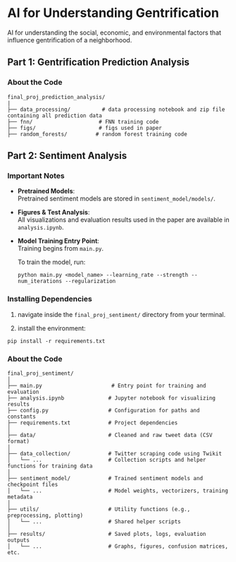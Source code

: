 # AI for Understanding Gentrification
AI for understanding the social, economic, and environmental factors that influence gentrification of a neighborhood.

## Part 1: Gentrification Prediction Analysis 
### About the Code 

```
final_proj_prediction_analysis/
|
├── data_processing/          # data processing notebook and zip file containing all prediction data
├── fnn/                     # FNN training code
├── figs/                    # figs used in paper
├── random_forests/         # random forest training code
```
## Part 2: Sentiment Analysis 

### Important Notes

- **Pretrained Models**:  
  Pretrained sentiment models are stored in `sentiment_model/models/`.

- **Figures & Test Analysis**:  
  All visualizations and evaluation results used in the paper are available in `analysis.ipynb`.

- **Model Training Entry Point**:  
  Training begins from `main.py`.

  To train the model, run:
  ```
  python main.py <model_name> --learning_rate --strength --num_iterations --regularization
  ```
### Installing Dependencies 
1. navigate inside the `final_proj_sentiment/` directory from your terminal. 

2. install the environment: 
```
pip install -r requirements.txt
```

### About the Code
```
final_proj_sentiment/
│
├── main.py                      # Entry point for training and evaluation
├── analysis.ipynb              # Jupyter notebook for visualizing results
├── config.py                   # Configuration for paths and constants
├── requirements.txt            # Project dependencies
│
├── data/                       # Cleaned and raw tweet data (CSV format)
│
├── data_collection/            # Twitter scraping code using Twikit
│   └── ...                     # Collection scripts and helper functions for training data
│
├── sentiment_model/            # Trained sentiment models and checkpoint files
│   └── ...                     # Model weights, vectorizers, training metadata
│
├── utils/                      # Utility functions (e.g., preprocessing, plotting)
│   └── ...                     # Shared helper scripts
│
├── results/                    # Saved plots, logs, evaluation outputs
│   └── ...                     # Graphs, figures, confusion matrices, etc.
```